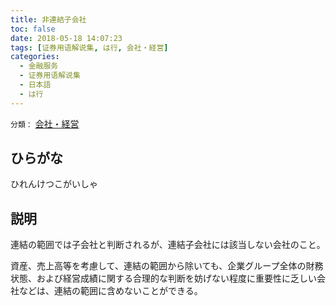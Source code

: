 ```yaml
---
title: 非連結子会社
toc: false
date: 2018-05-18 14:07:23
tags: [证券用语解说集, は行, 会社・経営]
categories:
  - 金融服务
  - 证券用语解说集
  - 日本語
  - は行
---
```


`分類：` [会社・経営](/tags/会社・経営/)

## ひらがな

ひれんけつこがいしゃ

## 説明

連結の範囲では子会社と判断されるが、連結子会社には該当しない会社のこと。

資産、売上高等を考慮して、連結の範囲から除いても、企業グループ全体の財務状態、および経営成績に関する合理的な判断を妨げない程度に重要性に乏しい会社などは、連結の範囲に含めないことができる。
